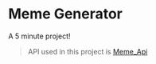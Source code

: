 # Meme Generator

A 5 minute project!

> API used in this project is [Meme_Api](https://github.com/D3vd/Meme_Api)
